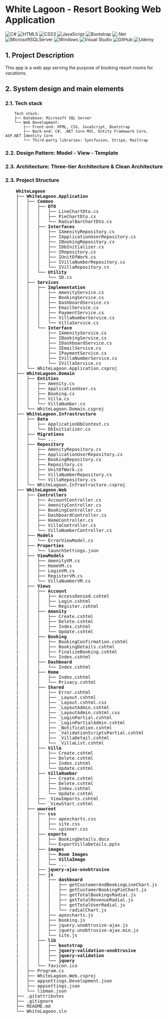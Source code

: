 <h1> White Lagoon - Resort Booking Web Application </h1>

![C#](https://img.shields.io/badge/c%23-%23239120.svg?style=for-the-badge&logo=csharp&logoColor=white)
![HTML5](https://img.shields.io/badge/html5-%23E34F26.svg?style=for-the-badge&logo=html5&logoColor=white)
![CSS3](https://img.shields.io/badge/css3-%231572B6.svg?style=for-the-badge&logo=css3&logoColor=white)
![JavaScript](https://img.shields.io/badge/javascript-%23323330.svg?style=for-the-badge&logo=javascript&logoColor=%23F7DF1E)
![Bootstrap](https://img.shields.io/badge/bootstrap-%238511FA.svg?style=for-the-badge&logo=bootstrap&logoColor=white)
![.Net](https://img.shields.io/badge/.NET-5C2D91?style=for-the-badge&logo=.net&logoColor=white)
![MicrosoftSQLServer](https://img.shields.io/badge/Microsoft%20SQL%20Server-CC2927?style=for-the-badge&logo=microsoft%20sql%20server&logoColor=white)
![Windows](https://img.shields.io/badge/Windows-0078D6?style=for-the-badge&logo=windows&logoColor=white)
![Visual Studio](https://img.shields.io/badge/Visual%20Studio-5C2D91.svg?style=for-the-badge&logo=visual-studio&logoColor=white)
![GitHub](https://img.shields.io/badge/github-%23121011.svg?style=for-the-badge&logo=github&logoColor=white)
![Udemy](https://img.shields.io/badge/Udemy-A435F0?style=for-the-badge&logo=Udemy&logoColor=white)

<h2> 1. Project Description </h2>
This app is a web app serving the purpose of booking resort rooms for vacations.

<h2> 2. System design and main elements </h2>
<h3> 2.1. Tech stack</h3>

```
    Tech stack:
    ├── Database: Microsoft SQL Server
    └── Web Development: 
        ├── Front-end: HTML, CSS, JavaScript, Bootstrap 
        ├── Back-end: C#, .NET Core MVC, Entity Framework Core, ASP.NET Identity Core
        └── Third-party libraries: Syncfusion, Stripe, Mailtrap
```

<h3> 2.2. Design Pattern: Model - View - Template</h3>
<h3> 2.3. Architecture: Three-tier Architecture & Clean Architecture </h3>
<h3> 2.3. Project Structure </h3>

<pre>
    <b>WhiteLagoon </b>
    ├── <b>WhiteLagoon.Application </b>
    │   ├── <b>Common </b>                            
    │   │   ├── <b>DTO </b>         
    │   │   │   ├── LineChartDto.cs   
    │   │   │   ├── PieChartDto.cs
    │   │   │   └── RadialBarChartDto.cs  
    │   │   ├── <b>Interfaces</b>     
    │   │   │   ├── IAmenityRepository.cs
    │   │   │   ├── IApplicationUserRepository.cs
    │   │   │   ├── IBookingRepository.cs
    │   │   │   ├── IDbInitializer.cs
    │   │   │   ├── IRepository.cs
    │   │   │   ├── IUnitOfWork.cs
    │   │   │   ├── IVillaNumberRepository.cs
    │   │   │   └── IVillaRepository.cs
    │   │   └── <b>Utility</b>     
    │   │       └── SD.cs
    │   ├── <b>Services </b>  
    │   │   ├── <b>Implementation </b> 
    │   │   │   ├── AmenityService.cs
    │   │   │   ├── BookingService.cs
    │   │   │   ├── DashboardService.cs
    │   │   │   ├── EmailService.cs
    │   │   │   ├── PaymentService.cs
    │   │   │   ├── VillaNumberService.cs
    │   │   │   └── VillaService.cs
    │   │   └── <b>Interface </b> 
    │   │       ├── IAmenityService.cs
    │   │       ├── IBookingService.cs
    │   │       ├── IDashboardService.cs
    │   │       ├── IEmailService.cs
    │   │       ├── IPaymentService.cs
    │   │       ├── IVillaNumberService.cs
    │   │       └── IVillaService.cs
    │   └── WhiteLagoon.Application.csproj
    ├── <b>WhiteLagoon.Domain </b>
    │   ├── <b>Entities </b>         
    │   │   ├── Amenity.cs  
    │   │   ├── ApplicationUser.cs
    │   │   ├── Booking.cs
    │   │   ├── Villa.cs
    │   │   └── VillaNumber.cs 
    │   └── WhiteLagoon.Domain.csproj
    ├── <b>WhiteLagoon.Infrastructure </b>
    │   ├── <b>Data </b>
    │   │   ├── ApplicationDbContext.cs
    │   │   └── DbInitializer.cs
    │   ├── <b>Migrations </b>
    │   │   └── ...
    │   ├── <b>Repository </b>
    │   │   ├── AmenityRepository.cs
    │   │   ├── ApplicationUserRepository.cs
    │   │   ├── BookingRepository.cs
    │   │   ├── Repository.cs
    │   │   ├── UnitOfWork.cs
    │   │   ├── VillaNumberRepository.cs
    │   │   └── VillaRepository.cs
    │   └── WhiteLagoon.Infrastructure.csproj    
    ├── <b>WhiteLagoon.Web </b>
    │   ├── <b>Controllers </b>
    │   │   ├── AccountController.cs
    │   │   ├── AmenityController.cs
    │   │   ├── BookingController.cs
    │   │   ├── DashboardController.cs
    │   │   ├── HomeController.cs
    │   │   ├── VillaController.cs
    │   │   └── VillaNumberController.cs
    │   ├── <b>Models </b>
    │   │   └── ErrorViewModel.cs
    │   ├── <b>Properties </b>
    │   │   └── launchSettings.json
    │   ├── <b>ViewModels </b>
    │   │   ├── AmenityVM.cs
    │   │   ├── HomeVM.cs
    │   │   ├── LoginVM.cs
    │   │   ├── RegisterVM.cs
    │   │   └── VillaNumberVM.cs
    │   ├── <b>Views </b>
    │   │   ├── <b>Account </b> 
    |   │   │   ├── AccessDenied.cshtml
    |   │   │   ├── Login.cshtml
    |   │   │   └── Register.cshtml
    │   │   ├── <b>Amenity </b> 
    |   │   │   ├── Create.cshtml
    |   │   │   ├── Delete.cshtml
    |   │   │   ├── Index.cshtml
    |   │   │   └── Update.cshtml
    │   │   ├── <b>Booking </b> 
    |   │   │   ├── BookingConfirmation.cshtml
    |   │   │   ├── BookingDetails.cshtml
    |   │   │   ├── FinalizeBooking.cshtml
    |   │   │   └── Index.cshtml
    │   │   ├── <b>Dashboard </b> 
    |   │   │   └── Index.cshtml
    │   │   ├── <b>Home </b> 
    |   │   │   ├── Index.cshtml
    |   │   │   └── Privacy.cshtml
    │   │   ├── <b>Shared </b> 
    |   │   │   ├── Error.cshtml
    |   │   │   ├── _Layout.cshtml
    |   │   │   ├── _Layout.cshtml.css
    |   │   │   ├── _LayoutAdmin.cshtml
    |   │   │   ├── _LayoutAdmin.cshtml.css
    |   │   │   ├── _LoginPartial.cshtml
    |   │   │   ├── _LoginPartialAdmin.cshtml
    |   │   │   ├── _Notification.cshtml
    |   │   │   ├── _ValidationScriptsPartial.cshtml
    |   │   │   ├── _VillaDetail.cshtml
    |   │   │   └── _VillaList.cshtml
    │   │   ├── <b>Villa </b> 
    |   │   │   ├── Create.cshtml
    |   │   │   ├── Delete.cshtml
    |   │   │   ├── Index.cshtml
    |   │   │   └── Update.cshtml
    │   │   ├── <b>VillaNumber </b> 
    |   │   │   ├── Create.cshtml
    |   │   │   ├── Delete.cshtml
    |   │   │   ├── Index.cshtml
    |   │   │   └── Update.cshtml
    │   │   ├── _ViewImports.cshtml
    │   │   └── _ViewStart.cshtml
    │   ├── <b>wwwroot </b>
    │   │   ├── <b>css </b> 
    |   │   │   ├── apexcharts.css
    |   │   │   ├── site.css
    |   │   │   └── spinner.css
    │   │   ├── <b>exports </b> 
    |   │   │   ├── BookingDetails.docx
    |   │   │   └── ExportVillaDetails.pptx
    │   │   ├── <b>images </b> 
    |   │   │   ├── <b>Room Images </b>
    |   │   │   ├── <b>VillaImage </b>
    |   │   │   └── ...
    │   │   ├── <b>jquery-ajax-unobtrusive </b> 
    │   │   ├── <b>js </b> 
    |   │   │   ├── <b>dashboard </b> 
    |   |   │   │   ├── getCustomerAndBookingLineChart.js
    |   |   │   │   ├── getCustomerBookingPieChart.js
    |   |   │   │   ├── getTotalBookingsRadial.js
    |   |   │   │   ├── getTotalRevenueRadial.js
    |   |   │   │   ├── getTotalUserRadial.js
    |   |   │   │   └── radialChart.js
    |   │   │   ├── apexcharts.js
    |   │   │   ├── booking.js
    |   │   │   ├── jquery.unobtrusive-ajax.js
    |   │   │   ├── jquery.unobtrusive-ajax.min.js
    |   │   │   └── site.js
    │   │   ├── <b>lib </b> 
    |   │   │   ├── <b>bootstrap </b> 
    |   │   │   ├── <b>jquery-validation-unobtrusive </b> 
    |   │   │   ├── <b>jquery-validation </b> 
    |   │   │   └── <b>jquery </b> 
    │   │   └── favicon.ico
    │   ├── Program.cs
    │   ├── WhiteLagoon.Web.csproj
    │   ├── appsettings.Development.json
    │   ├── appsettings.json
    │   └── libman.json
    ├── .gitattributes
    ├── .gitignore
    ├── README.md
    └── WhiteLagoon.sln
</pre>


